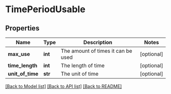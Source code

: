 # TimePeriodUsable

## Properties
Name | Type | Description | Notes
------------ | ------------- | ------------- | -------------
**max_use** | **int** | The amount of times it can be used | [optional] 
**time_length** | **int** | The length of time | [optional] 
**unit_of_time** | **str** | The unit of time | [optional] 

[[Back to Model list]](../README.md#documentation-for-models) [[Back to API list]](../README.md#documentation-for-api-endpoints) [[Back to README]](../README.md)


